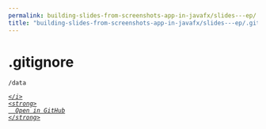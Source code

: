 ```yaml
---
permalink: building-slides-from-screenshots-app-in-javafx/slides---ep/.gitignore.html
title: "building-slides-from-screenshots-app-in-javafx/slides---ep/.gitignore"
---
```


# .gitignore
```
/data

```
<div class="social open-gh-btn my-4">
  <a class="btn btn-github" href="https://github.com/tobiasbriones/test-blog-deploy/tree/main/swe/dev/java/javafx/drawing/productivity/building-slides-from-screenshots-app-in-javafx/slides---ep/.gitignore" target="_blank">
    <i class="fab fa-github">
      
    </i>
    <strong>
      Open in GitHub
    </strong>
  </a>
</div>